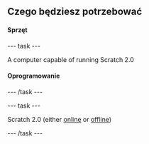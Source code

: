 ## Czego będziesz potrzebować

#### Sprzęt

\--- task \---

A computer capable of running Scratch 2.0

#### Oprogramowanie

\--- /task \---

\--- task \---

Scratch 2.0 (either [online](https://scratch.mit.edu/projects/editor/) or [offline](https://scratch.mit.edu/scratch2download/))

\--- /task \---